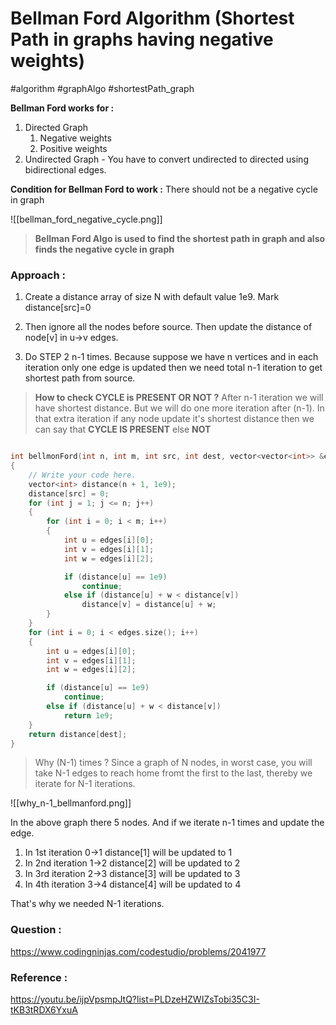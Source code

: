 # Bellman Ford Algorithm (Shortest Path in graphs having negative weights)

#algorithm #graphAlgo #shortestPath_graph

**Bellman Ford works for :**

1. Directed Graph
   1. Negative weights
   2. Positive weights
2. Undirected Graph - You have to convert undirected to directed using bidirectional edges.

**Condition for Bellman Ford to work :** There should not be a negative cycle in graph

![[bellman_ford_negative_cycle.png]]

> **Bellman Ford Algo is used to find the shortest path in graph and also finds the negative cycle in graph**

### Approach :

1. Create a distance array of size N with default value 1e9. Mark distance[src]=0

2. Then ignore all the nodes before source. Then update the distance of node[v] in u->v edges.

3. Do STEP 2 n-1 times. Because suppose we have n vertices and in each iteration only one edge is updated then we need total n-1 iteration to get shortest path from source.

> **How to check CYCLE is PRESENT OR NOT ?**
> After n-1 iteration we will have shortest distance. But we will do one more iteration after (n-1). In that extra iteration if any node update it's shortest distance then we can say that **CYCLE IS PRESENT** else **NOT**

```cpp

int bellmonFord(int n, int m, int src, int dest, vector<vector<int>> &edges)
{
    // Write your code here.
    vector<int> distance(n + 1, 1e9);
    distance[src] = 0;
    for (int j = 1; j <= n; j++)
    {
        for (int i = 0; i < m; i++)
        {
            int u = edges[i][0];
            int v = edges[i][1];
            int w = edges[i][2];

            if (distance[u] == 1e9)
                continue;
            else if (distance[u] + w < distance[v])
                distance[v] = distance[u] + w;
        }
    }
    for (int i = 0; i < edges.size(); i++)
    {
        int u = edges[i][0];
        int v = edges[i][1];
        int w = edges[i][2];

        if (distance[u] == 1e9)
            continue;
        else if (distance[u] + w < distance[v])
            return 1e9;
    }
    return distance[dest];
}
```

>Why (N-1) times ?
>Since a graph of N nodes, in worst case, you will take N-1 edges to reach home fromt the first to the last, thereby we iterate for N-1 iterations.


![[why_n-1_bellmanford.png]]

In the above graph there 5 nodes. And if we iterate n-1 times and update the edge.
1. In 1st iteration 0->1 distance[1] will be updated to 1
2. In 2nd iteration 1->2 distance[2] will be updated to 2
3. In 3rd iteration 2->3 distance[3] will be updated to 3
4. In 4th iteration 3->4 distance[4] will be updated to 4

That's why we needed N-1 iterations.

### Question :

https://www.codingninjas.com/codestudio/problems/2041977

### Reference :

https://youtu.be/ijpVpsmpJtQ?list=PLDzeHZWIZsTobi35C3I-tKB3tRDX6YxuA

